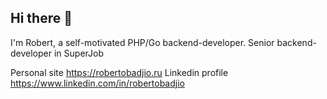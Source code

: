 ## Hi there 👋
I'm Robert, a self-motivated PHP/Go backend-developer.
Senior backend-developer in SuperJob

Personal site https://robertobadjio.ru
Linkedin profile https://www.linkedin.com/in/robertobadjio

<!--
**robertobadjio/robertobadjio** is a ✨ _special_ ✨ repository because its `README.md` (this file) appears on your GitHub profile.

Here are some ideas to get you started:

- 🔭 I’m currently working on ...
- 🌱 I’m currently learning ...
- 👯 I’m looking to collaborate on ...
- 🤔 I’m looking for help with ...
- 💬 Ask me about ...
- 📫 How to reach me: ...
- 😄 Pronouns: ...
- ⚡ Fun fact: ...
-->
